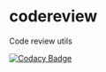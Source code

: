 # codereview
Code review utils

[![Codacy Badge](https://api.codacy.com/project/badge/grade/1d6e2e7f25874f788d72c2248196c5f7)](https://www.codacy.com/app/davidcallizaya/codereview)

